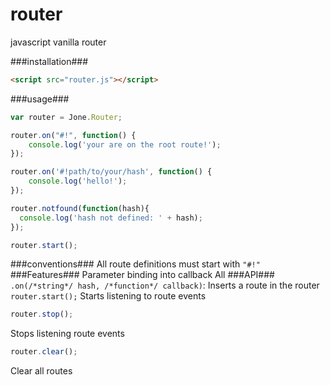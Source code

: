 # router
javascript vanilla router

###installation###
```html
<script src="router.js"></script>
```
###usage###
```javascript
var router = Jone.Router;

router.on("#!", function() {
    console.log('your are on the root route!');
});

router.on('#!path/to/your/hash', function() {
    console.log('hello!');
});

router.notfound(function(hash){
  console.log('hash not defined: ' + hash);
});

router.start();
```
###conventions###
All route definitions must start with ```"#!"```
###Features###
Parameter binding into callback
All 
###API###
```.on(/*string*/ hash, /*function*/ callback)```: Inserts a route in the router
```router.start();``` Starts listening to route events
```javascript
router.stop();
```
Stops listening route events
```javascript
router.clear();
```
Clear all routes

